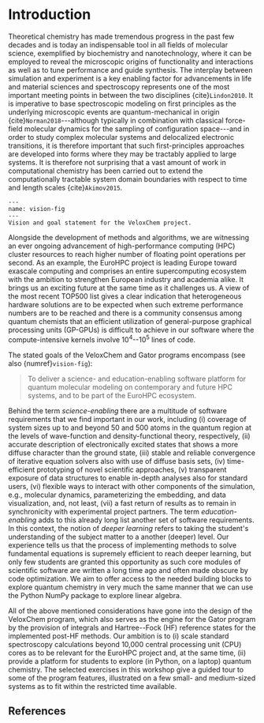 Introduction
============

Theoretical chemistry has made tremendous progress in the past few decades and is today an indispensable tool in all fields of molecular science, exemplified by biochemistry and nanotechnology, where it can be employed to reveal the microscopic origins of functionality and interactions as well as to tune performance and guide synthesis. The interplay between simulation and experiment is a key enabling factor for advancements in life and material sciences and spectroscopy represents one of the most important meeting points in between the two disciplines {cite}`Lindon2010`. It is imperative to base spectroscopic modeling on first principles as the underlying microscopic events are quantum-mechanical in origin {cite}`Norman2018`---although typically in combination with classical force-field molecular dynamics for the sampling of configuration space---and in order to study complex molecular systems and delocalized electronic transitions, it is therefore important that such first-principles approaches are developed into forms where they may be tractably applied to large systems. It is therefore not surprising that a vast amount of work in computational chemistry has been carried out to extend the computationally tractable system domain boundaries with respect to time and length scales {cite}`Akimov2015`.

```{figure} ../images/vision-statement.*
---
name: vision-fig
---
Vision and goal statement for the VeloxChem project.
```

Alongside the development of methods and algorithms, we are witnessing an ever ongoing advancement of high-performance computing (HPC) cluster resources to reach higher number of floating point operations per second. As an example, the EuroHPC project is leading Europe toward exascale computing and comprises an entire supercomputing ecosystem with the ambition to strengthen European industry and academia alike. It brings us an exciting future at the same time as it challenges us. A view of the most recent TOP500 list gives a clear indication that heterogeneous hardware solutions are to be expected when such extreme performance numbers are to be reached and there is a community consensus among quantum chemists that an efficient utilization of general-purpose graphical processing units (GP-GPUs) is difficult to achieve in our software where the compute-intensive kernels involve 10$^4$--10$^5$ lines of code.

The stated goals of the VeloxChem and Gator programs encompass (see also {numref}`vision-fig`):

> To deliver a science- and education-enabling software platform for quantum molecular modeling on contemporary and future HPC systems, and to be part of the EuroHPC ecosystem.

Behind the term *science-enabling* there are a multitude of software requirements that we find important in our work, including (i) coverage of system sizes up to and beyond 50 and 500 atoms in the quantum region at the levels of wave-function and density-functional theory, respectively, (ii) accurate description of electronically excited states that shows a more diffuse character than the ground state, (iii) stable and reliable convergence of iterative equation solvers also with use of diffuse basis sets, (iv) time-efficient prototyping of novel scientific approaches, (v) transparent exposure of data structures to enable in-depth analyses also for standard users, (vi) flexible ways to interact with other components of the simulation, e.g., molecular dynamics, parameterizing the embedding, and data visualization, and, not least, (vii) a fast return of results as to remain in synchronicity with experimental project partners. The term *education-enabling* adds to this already long list another set of software requirements. In this context, the notion of *deeper learning* refers to taking the student's understanding of the subject matter to a another (deeper) level. Our experience tells us that the process of implementing methods to solve fundamental equations is supremely efficient to reach deeper learning, but only few students are granted this opportunity as such core modules of scientific software are written a long time ago and often made obscure by code optimization. We aim to offer access to the needed building blocks to explore quantum chemistry in very much the same manner that we can use the Python NumPy package to explore linear algebra.

All of the above mentioned considerations have gone into the design of the VeloxChem program, which also serves as the engine for the Gator program by the provision of integrals and Hartree--Fock (HF) reference states for the implemented post-HF methods. Our ambition is to (i) scale standard spectroscopy calculations beyond 10,000 central processing unit (CPU) cores as to be relevant for the EuroHPC project and, at the same time, (ii) provide a platform for students to explore (in Python, on a laptop) quantum chemistry. The selected exercises in this workshop give a guided tour to some of the program features, illustrated on a few small- and medium-sized systems as to fit within the restricted time available.

References
----------
```{bibliography}
```
